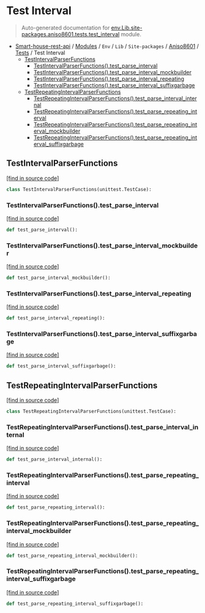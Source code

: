 # Test Interval

> Auto-generated documentation for [env.Lib.site-packages.aniso8601.tests.test_interval](..\..\..\..\..\..\env\Lib\site-packages\aniso8601\tests\test_interval.py) module.

- [Smart-house-rest-api](..\..\..\..\..\README.md#description) / [Modules](..\..\..\..\..\MODULES.md#smart-house-rest-api-modules) / `Env` / `Lib` / `Site-packages` / [Aniso8601](..\index.md#aniso8601) / [Tests](index.md#tests) / Test Interval
    - [TestIntervalParserFunctions](#testintervalparserfunctions)
        - [TestIntervalParserFunctions().test_parse_interval](#testintervalparserfunctionstest_parse_interval)
        - [TestIntervalParserFunctions().test_parse_interval_mockbuilder](#testintervalparserfunctionstest_parse_interval_mockbuilder)
        - [TestIntervalParserFunctions().test_parse_interval_repeating](#testintervalparserfunctionstest_parse_interval_repeating)
        - [TestIntervalParserFunctions().test_parse_interval_suffixgarbage](#testintervalparserfunctionstest_parse_interval_suffixgarbage)
    - [TestRepeatingIntervalParserFunctions](#testrepeatingintervalparserfunctions)
        - [TestRepeatingIntervalParserFunctions().test_parse_interval_internal](#testrepeatingintervalparserfunctionstest_parse_interval_internal)
        - [TestRepeatingIntervalParserFunctions().test_parse_repeating_interval](#testrepeatingintervalparserfunctionstest_parse_repeating_interval)
        - [TestRepeatingIntervalParserFunctions().test_parse_repeating_interval_mockbuilder](#testrepeatingintervalparserfunctionstest_parse_repeating_interval_mockbuilder)
        - [TestRepeatingIntervalParserFunctions().test_parse_repeating_interval_suffixgarbage](#testrepeatingintervalparserfunctionstest_parse_repeating_interval_suffixgarbage)

## TestIntervalParserFunctions

[[find in source code]](..\..\..\..\..\..\env\Lib\site-packages\aniso8601\tests\test_interval.py#L17)

```python
class TestIntervalParserFunctions(unittest.TestCase):
```

### TestIntervalParserFunctions().test_parse_interval

[[find in source code]](..\..\..\..\..\..\env\Lib\site-packages\aniso8601\tests\test_interval.py#L18)

```python
def test_parse_interval():
```

### TestIntervalParserFunctions().test_parse_interval_mockbuilder

[[find in source code]](..\..\..\..\..\..\env\Lib\site-packages\aniso8601\tests\test_interval.py#L224)

```python
def test_parse_interval_mockbuilder():
```

### TestIntervalParserFunctions().test_parse_interval_repeating

[[find in source code]](..\..\..\..\..\..\env\Lib\site-packages\aniso8601\tests\test_interval.py#L272)

```python
def test_parse_interval_repeating():
```

### TestIntervalParserFunctions().test_parse_interval_suffixgarbage

[[find in source code]](..\..\..\..\..\..\env\Lib\site-packages\aniso8601\tests\test_interval.py#L283)

```python
def test_parse_interval_suffixgarbage():
```

## TestRepeatingIntervalParserFunctions

[[find in source code]](..\..\..\..\..\..\env\Lib\site-packages\aniso8601\tests\test_interval.py#L298)

```python
class TestRepeatingIntervalParserFunctions(unittest.TestCase):
```

### TestRepeatingIntervalParserFunctions().test_parse_interval_internal

[[find in source code]](..\..\..\..\..\..\env\Lib\site-packages\aniso8601\tests\test_interval.py#L473)

```python
def test_parse_interval_internal():
```

### TestRepeatingIntervalParserFunctions().test_parse_repeating_interval

[[find in source code]](..\..\..\..\..\..\env\Lib\site-packages\aniso8601\tests\test_interval.py#L299)

```python
def test_parse_repeating_interval():
```

### TestRepeatingIntervalParserFunctions().test_parse_repeating_interval_mockbuilder

[[find in source code]](..\..\..\..\..\..\env\Lib\site-packages\aniso8601\tests\test_interval.py#L402)

```python
def test_parse_repeating_interval_mockbuilder():
```

### TestRepeatingIntervalParserFunctions().test_parse_repeating_interval_suffixgarbage

[[find in source code]](..\..\..\..\..\..\env\Lib\site-packages\aniso8601\tests\test_interval.py#L461)

```python
def test_parse_repeating_interval_suffixgarbage():
```
